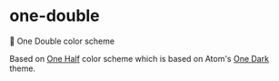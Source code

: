 # one-double
🎨 One Double color scheme

Based on [One Half](https://github.com/sonph/onehalf) color scheme which is based on Atom's [One Dark](https://github.com/atom/one-dark-syntax) theme.
